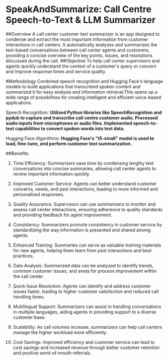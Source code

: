 # SpeakAndSummarize: Call Centre Speech-to-Text & LLM Summarizer
##Overview
A call center customer text summarizer is an app designed to condense and extract the most important information from customer interactions in call centers. It automatically analyzes and summarizes the text-based conversations between call center agents and customers, providing a concise overview of the key points, issues, and resolutions discussed during the call. 
##Objective
To help call center supervisors and agents quickly understand the context of a customer's query or concern and improve response times and service quality.

#Methodology
Combined speech recognition and Hugging Face's language models to build applications that transcribed spoken content and summarized it for easy analysis and information retrieval.This opens up a wide range of possibilities for creating intelligent and efficient voice-based applications.

Speech Recognition:
**Utilized Python libraries like SpeechRecognition and pydub to capture and transcribe call centre customer audio.
Processed audio inputs from microphones or audio files.
Implemented speech-to-text capabilities to convert spoken words into text data.**

Hugging Face Algorithms:
**Hugging Face's "t5-small" model is used to load, fine-tune, and perform customer text summarization.**

##Benefits


1. Time Efficiency: Summarizers save time by condensing lengthy text conversations into concise summaries, allowing call center agents to review important information quickly.

2. Improved Customer Service: Agents can better understand customer concerns, needs, and past interactions, leading to more informed and personalized responses.

3. Quality Assurance: Supervisors can use summarizers to monitor and assess call center interactions, ensuring adherence to quality standards and providing feedback for agent improvement.

4. Consistency: Summarizers promote consistency in customer service by standardizing the way information is presented and shared among agents.

5. Enhanced Training: Summaries can serve as valuable training materials for new agents, helping them learn from past interactions and best practices.

6. Data Analysis: Summarized data can be analyzed to identify trends, common customer issues, and areas for process improvement within the call center.

7. Quick Issue Resolution: Agents can identify and address customer issues faster, leading to higher customer satisfaction and reduced call handling times.

8. Multilingual Support: Summarizers can assist in handling conversations in multiple languages, aiding agents in providing support to a diverse customer base.

9. Scalability: As call volumes increase, summarizers can help call centers manage the higher workload more efficiently.

10. Cost Savings: Improved efficiency and customer service can lead to cost savings and increased revenue through better customer retention and positive word-of-mouth referrals.







